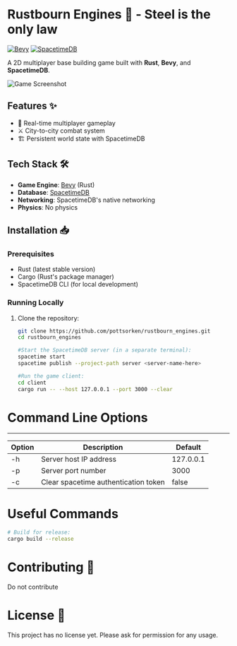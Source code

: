 # Rustbourn Engines 🚀 - Steel is the only law

[![Bevy](https://img.shields.io/badge/Bevy-0.15-blue)](https://bevyengine.org)
[![SpacetimeDB](https://img.shields.io/badge/SpacetimeDB-1.0.1-orange)](https://spacetimedb.com)

A 2D multiplayer base building game built with **Rust**, **Bevy**, and **SpacetimeDB**.

![Game Screenshot](https://github.com/user-attachments/assets/5ba0cccd-bdee-4c20-b53b-ee5d83b9160c)

## Features ✨

- 🚀 Real-time multiplayer gameplay
- ⚔️ City-to-city combat system
- 🏗️ Persistent world state with SpacetimeDB

## Tech Stack 🛠️

- **Game Engine**: [Bevy](https://bevyengine.org) (Rust)
- **Database**: [SpacetimeDB](https://spacetimedb.com)
- **Networking**: SpacetimeDB's native networking
- **Physics**: No physics

## Installation 📥

### Prerequisites

- Rust (latest stable version)
- Cargo (Rust's package manager)
- SpacetimeDB CLI (for local development)

### Running Locally

1. Clone the repository:
   ```bash
   git clone https://github.com/pottsorken/rustbourn_engines.git
   cd rustbourn_engines

   #Start the SpacetimeDB server (in a separate terminal):
   spacetime start
   spacetime publish --project-path server <server-name-here>

   #Run the game client:
   cd client
   cargo run -- --host 127.0.0.1 --port 3000 --clear
   ```
# Command Line Options
---
Option|	Description	|                            Default
--- | --- | ---
-h	   | Server host IP address	   |             127.0.0.1
-p	   | Server port number |	                    3000
-c    |  Clear spacetime authentication token  |  false

# Useful Commands

   ```bash
# Build for release:
cargo build --release
   ```

# Contributing 🤝

Do not contribute


# License 📜

This project has no license yet. Please ask for permission for any usage.
